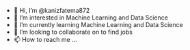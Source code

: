 - 👋 Hi, I’m @kanizfatema872
- 👀 I’m interested in Machine Learning and Data Science
- 🌱 I’m currently learning Machine Learning and Data Science
- 💞️ I’m looking to collaborate on to find jobs
- 📫 How to reach me ...

<!---
kanizfatema872/kanizfatema872 is a ✨ special ✨ repository because its `README.md` (this file) appears on your GitHub profile.
You can click the Preview link to take a look at your changes.
--->
